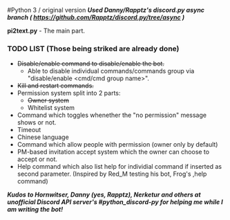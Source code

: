 #Python 3 / original version
***Used Danny/Rapptz's discord.py async branch ( https://github.com/Rapptz/discord.py/tree/async )***

**pi2text.py** - The main part.

### TODO LIST (Those being striked are already done)
* ~~Disable/enable command to disable/enable the bot.~~
    * Able to disable individual commands/commands group via "disable/enable <cmd/cmd group name>".
* ~~Kill and restart commands.~~
* Permission system split into 2 parts:
    * ~~Owner system~~
    * Whitelist system
* Command which toggles whenether the "no permission" message shows or not.
* Timeout
* Chinese language
* Command which allow people with permission (owner only by default)
* PM-based invitation accept system which the owner can choose to accept or not.
* Help command which also list help for individial command if inserted as second parameter. (Inspired by Red_M testing his bot, Frog's ,help command)

***Kudos to Hornwitser, Danny (yes, Rapptz), Nerketur and others at unofficial Discord API server's #python_discord-py for helping me while I am writing the bot!***

